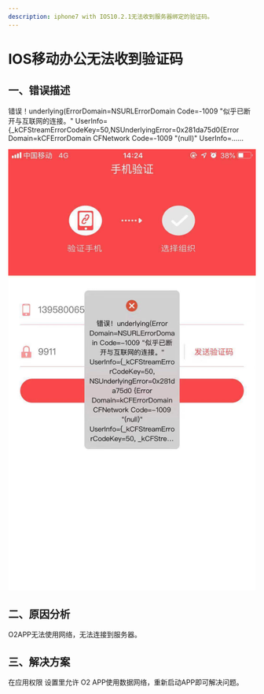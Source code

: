 ```yaml
---
description: iphone7 with IOS10.2.1无法收到服务器绑定的验证码。
---
```


# IOS移动办公无法收到验证码

## 一、错误描述

错误！underlying\(ErrorDomain=NSURLErrorDomain Code=-1009 "似乎已断开与互联网的连接。" UserInfo={\_kCFStreamErrorCodeKey=50,NSUnderlyingError=0x281da75d0{Error Domain=kCFErrorDomain CFNetwork Code=-1009 "\(null\)" UserInfo=......

![&#x9519;&#x8BEF;&#x622A;&#x5C4F;](../.gitbook/assets/wei-xin-tu-pian-20190918154318.jpg)

## 二、原因分析

O2APP无法使用网络，无法连接到服务器。

## 三、解决方案

在应用权限 设置里允许 O2 APP使用数据网络，重新启动APP即可解决问题。

